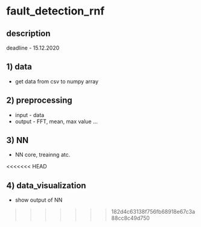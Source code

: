 # fault_detection_rnf

## description 
deadline - 15.12.2020

## 1) data
- get data from csv to numpy array

## 2) preprocessing 
- input - data
- output - FFT, mean, max value ...

## 3) NN 
- NN core, treainng atc.

<<<<<<< HEAD
## 4) data_visualization
- show output of NN

>>>>>>> 182d4c63138f756fb68918e67c3a88cc8c49d750
